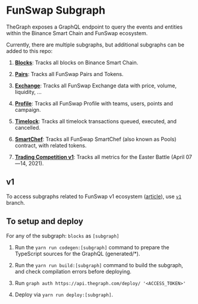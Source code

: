 # FunSwap Subgraph

TheGraph exposes a GraphQL endpoint to query the events and entities within the Binance Smart Chain and FunSwap ecosystem.

Currently, there are multiple subgraphs, but additional subgraphs can be added to this repo:

1. **[Blocks](https://thegraph.com/explorer/subgraph/PancakeSwap/blocks)**: Tracks all blocks on Binance Smart Chain.

2. **[Pairs](https://thegraph.com/explorer/subgraph/PancakeSwap/pairs)**: Tracks all FunSwap Pairs and Tokens.

3. **[Exchange](https://thegraph.com/explorer/subgraph/pancakeswap/exchange)**: Tracks all FunSwap Exchange data with price, volume, liquidity, ...

4. **[Profile](https://thegraph.com/explorer/subgraph/pancakeswap/profile)**: Tracks all FunSwap Profile with teams, users, points and campaign.

5. **[Timelock](https://thegraph.com/explorer/subgraph/pancakeswap/timelock)**: Tracks all timelock transactions queued, executed, and cancelled.

6. **[SmartChef](https://thegraph.com/explorer/subgraph/pancakeswap/smartchef)**: Tracks all FunSwap SmartChef (also known as Pools) contract, with related tokens.

7. **[Trading Competition v1](https://thegraph.com/explorer/subgraph/pancakeswap/trading-competition-v1)**: Tracks all metrics for the Easter Battle (April 07—14, 2021).

## v1

To access subgraphs related to FunSwap v1 ecosystem ([article](https://FunSwap.medium.com/the-great-migration-vote-4093cb3edf23)), use [`v1`](https://github.com/FunSwap/pancake-subgraph/tree/v1) branch.

## To setup and deploy

For any of the subgraph: `blocks` as `[subgraph]`

1. Run the `yarn run codegen:[subgraph]` command to prepare the TypeScript sources for the GraphQL (generated/\*).

2. Run the `yarn run build:[subgraph]` command to build the subgraph, and check compilation errors before deploying.

3. Run `graph auth https://api.thegraph.com/deploy/ '<ACCESS_TOKEN>'`

4. Deploy via `yarn run deploy:[subgraph]`.
